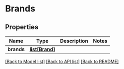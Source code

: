 # Brands

## Properties
Name | Type | Description | Notes
------------ | ------------- | ------------- | -------------
**brands** | [**list[Brand]**](Brand.md) |  | 

[[Back to Model list]](../README.md#documentation-for-models) [[Back to API list]](../README.md#documentation-for-api-endpoints) [[Back to README]](../README.md)

